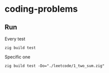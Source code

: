# coding-problems

## Run

Every test

```
zig build test
```

Specific one

```
zig build test -Do="./leetcode/1_two_sum.zig"
```